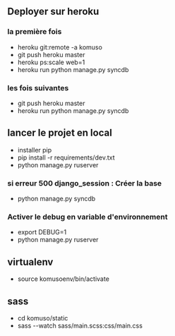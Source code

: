 ## Deployer sur heroku

### la première fois

* heroku git:remote -a komuso
* git push heroku master
* heroku ps:scale web=1
* heroku run python manage.py syncdb

### les fois suivantes

* git push heroku master
* heroku run python manage.py syncdb




## lancer le projet en local

* installer pip
* pip install -r requirements/dev.txt
* python manage.py ruserver

### si erreur 500 django_session : Créer la base
* python manage.py syncdb

### Activer le debug en variable d'environnement
* export DEBUG=1
* python manage.py ruserver


## virtualenv

* source komusoenv/bin/activate

## sass

* cd komuso/static
* sass --watch sass/main.scss:css/main.css



